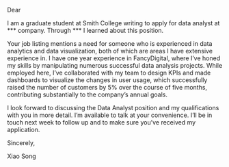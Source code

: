 
Dear 

I am a graduate student at Smith College writing to apply for data analyst at *** company. Through *** I learned about this position. 

Your job listing mentions a need for someone who is experienced in data analytics and data visualization, both of which are areas I have extensive experience in. I have one year experience in FancyDigital, where I’ve honed my skills by manipulating numerous successful data analysis projects. While employed here, I’ve collaborated with my team to design KPIs and made dashboards to visualize the changes in user usage, which successfully raised the number of customers by 5% over the course of five months, contributing substantially to the company’s annual goals.



I look forward to discussing the Data Analyst position and my qualifications with you in more detail. I’m available to talk at your convenience. I’ll be in touch next week to follow up and to make sure you’ve received my application.

Sincerely,

Xiao Song
